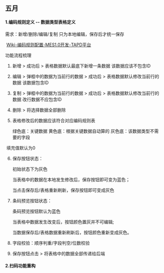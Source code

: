 ## 五月

#### 1.编码规则定义 -- 数据类型表格定义

需求：新增/删除/编辑/复制 只为本地编辑，保存后才统一保存

​			[Wiki-编码规则配置-MES1.0开发-TAPD平台](https://www.tapd.cn/55671810/markdown_wikis/show/#1155671810001000237)

功能流程梳理

1. 新增 > 成功后 > 表格数据默认最底下新增一条数据  该数据应该不包含ID

2. 编辑 > 弹框中的数据为当前行的数据 > 成功后 > 表格数据默认修改当前行的数据 该数据包含ID

3. 复制 > 弹框中的数据为当前行的数据 > 成功后 > 表格数据默认修改当前行的数据 改行数据不应包含ID

4. 删除 > 将选择数据全部删除

5. 表格修改后的数据应该符合对应编码规则表

   绿色底：关键数据
   黄色底：根据关键数据自动算的
   灰色底：该数据类型不需要的字段

​	   填充值默认为0

6. 保存按钮状态：

   初始状态下为灰色

   当表格中的数据在本地发生修改后，保存按钮即可变为蓝色；

   当点击保存后/表格重新刷新，保存按钮即可变成灰色

7. 条码预览按钮状态：

   条码预览按钮默认为蓝色

   当表格中数据发生改变后，按钮颜色置灰并不可编辑;

   当数据保存后/表格数据重新刷新后，按钮颜色重新变成灰色。

8. 字段校验：顺序判重/字段判空/位数校验

9. 保存按钮点击 > 将表格中的数据全部传递给后端

#### 2.扫码功能重构